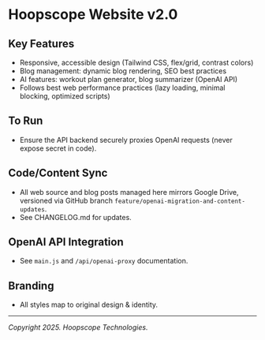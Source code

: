 # Hoopscope Website v2.0

## Key Features
- Responsive, accessible design (Tailwind CSS, flex/grid, contrast colors)
- Blog management: dynamic blog rendering, SEO best practices
- AI features: workout plan generator, blog summarizer (OpenAI API)
- Follows best web performance practices (lazy loading, minimal blocking, optimized scripts)

## To Run
- Ensure the API backend securely proxies OpenAI requests (never expose secret in code).

## Code/Content Sync
- All web source and blog posts managed here mirrors Google Drive, versioned via GitHub branch `feature/openai-migration-and-content-updates`.
- See CHANGELOG.md for updates.

## OpenAI API Integration
- See `main.js` and `/api/openai-proxy` documentation.

## Branding
- All styles map to original design & identity.

---

*Copyright 2025. Hoopscope Technologies.*